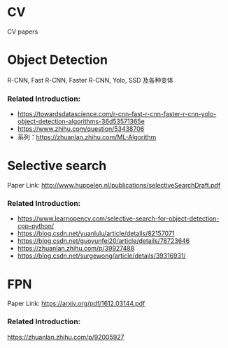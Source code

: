 # CV
CV papers

# Object Detection

R-CNN, Fast R-CNN, Faster R-CNN, Yolo, SSD 及各种变体

### Related Introduction:
- https://towardsdatascience.com/r-cnn-fast-r-cnn-faster-r-cnn-yolo-object-detection-algorithms-36d53571365e
- https://www.zhihu.com/question/53438706
- 系列：https://zhuanlan.zhihu.com/ML-Algorithm

# Selective search

Paper Link: http://www.huppelen.nl/publications/selectiveSearchDraft.pdf

### Related Introduction:
- https://www.learnopencv.com/selective-search-for-object-detection-cpp-python/
- https://blog.csdn.net/yuanlulu/article/details/82157071
- https://blog.csdn.net/guoyunfei20/article/details/78723646
- https://zhuanlan.zhihu.com/p/39927488
- https://blog.csdn.net/surgewong/article/details/39316931/

# FPN

Paper Link: https://arxiv.org/pdf/1612.03144.pdf

### Related Introduction:
https://zhuanlan.zhihu.com/p/92005927
